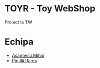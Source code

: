 # TOYR - Toy WebShop
Proiect la TW

# Echipa
* [Asanovici Mihai](https://github.com/Asasinovici)
* [Pintilii Rares](https://github.com/rarespintilii)
